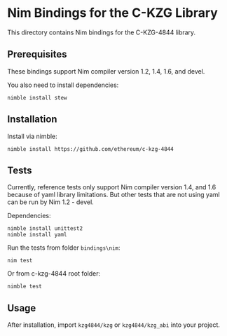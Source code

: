 # Nim Bindings for the C-KZG Library

This directory contains Nim bindings for the C-KZG-4844 library.

## Prerequisites

These bindings support Nim compiler version 1.2, 1.4, 1.6, and devel.

You also need to install dependencies:

```
nimble install stew
```

## Installation

Install via nimble:

```
nimble install https://github.com/ethereum/c-kzg-4844
```

## Tests

Currently, reference tests only support Nim compiler version 1.4, and 1.6 because of yaml library limitations.
But other tests that are not using yaml can be run by Nim 1.2 - devel.

Dependencies:

```
nimble install unittest2
nimble install yaml
```

Run the tests from folder `bindings\nim`:

```
nim test
```

Or from c-kzg-4844 root folder:

```
nimble test
```

## Usage

After installation, import `kzg4844/kzg` or `kzg4844/kzg_abi` into your project.

